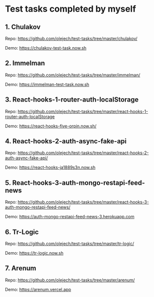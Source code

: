 # Test tasks completed by myself

## 1. Chulakov

Repo: https://github.com/olejech/test-tasks/tree/master/chulakov/

Demo: https://chulakov-test-task.now.sh

## 2. Immelman

Repo: https://github.com/olejech/test-tasks/tree/master/immelman/

Demo: https://immelman-test-task.now.sh

## 3. React-hooks-1-router-auth-localStorage

Repo: https://github.com/olejech/test-tasks/tree/master/react-hooks-1-router-auth-localStorage

Demo: https://react-hooks-five-orpin.now.sh/

## 4. React-hooks-2-auth-async-fake-api

Repo: https://github.com/olejech/test-tasks/tree/master/react-hooks-2-auth-async-fake-api/

Demo: https://react-hooks-ja1889s3n.now.sh

## 5. React-hooks-3-auth-mongo-restapi-feed-news

Repo: https://github.com/olejech/test-tasks/tree/master/react-hooks-3-auth-mongo-restapi-feed-news/

Demo: https://auth-mongo-restapi-feed-news-3.herokuapp.com

## 6. Tr-Logic

Repo: https://github.com/olejech/test-tasks/tree/master/tr-logic/

Demo: https://tr-logic.now.sh

## 7. Arenum

Repo: https://github.com/olejech/test-tasks/tree/master/arenum/

Demo: https://arenum.vercel.app
